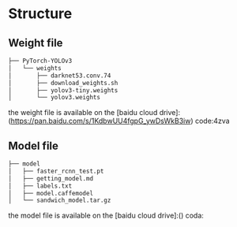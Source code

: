 # Structure
## Weight file
```bash
├── PyTorch-YOLOv3
│   └── weights
│       ├── darknet53.conv.74
│       ├── download_weights.sh
│       ├── yolov3-tiny.weights
│       └── yolov3.weights
```
the weight file is available on the [baidu cloud drive]:(https://pan.baidu.com/s/1KdbwUU4fgpG_ywDsWkB3iw) code:4zva

## Model file
```bash
├── model
│   ├── faster_rcnn_test.pt
│   ├── getting_model.md
│   ├── labels.txt
│   ├── model.caffemodel
│   └── sandwich_model.tar.gz
```
the model file is available on the [baidu cloud drive]:() coda:
